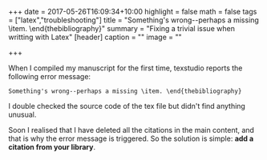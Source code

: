 +++
date = 2017-05-26T16:09:34+10:00
highlight = false
math = false
tags = ["latex","troubleshooting"]
title = "Something's wrong--perhaps a missing \\item. \\end{thebibliography}"
summary = "Fixing a trivial issue when writting with Latex"
[header]
  caption = ""
  image = ""

+++


When I compiled my manuscript for the first time, texstudio reports the following error message:

    Something's wrong--perhaps a missing \item. \end{thebibliography} 

I double checked the source code of the tex file but didn't find anything unusual.

Soon I realised that I have deleted all the citations in the main content, and that is why the error message is triggered. So the solution is simple: **add a citation from your library**.

